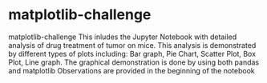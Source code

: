 # matplotlib-challenge
matplotlib-challenge
This inludes the Jupyter Notebook with detailed analysis of drug treatment of tumor on mice.
This analysis is demonstrated by different types of plots including:
Bar graph, Pie Chart, Scatter Plot, Box Plot, Line graph.
The graphical demonstration is done by using both pandas and matplotlib
Observations are provided in the beginning of the notebook